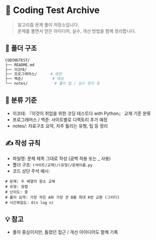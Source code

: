 # 🧪 Coding Test Archive

> 알고리즘 문제 풀이 저장소입니다.  
> 문제를 풀면서 얻은 아이디어, 실수, 개선 방법을 함께 정리합니다.

## 📁 폴더 구조

```bash
CODINGTEST/
├── README.md
├── 이코테/
├── 프로그래머스/      # 예정
├── 백준/             # 예정
└── notes/            # 풀이 팁 / 실수 정리 등
```

## 💬 분류 기준
- 이코테: 『이것이 취업을 위한 코딩 테스트다 with Python』 교재 기준 분류
- 프로그래머스 / 백준: 사이트별로 디렉토리 추가 예정
- notes/: 자료구조 요약, 자주 틀리는 유형, 팁 등 정리

## ✍️ 작성 규칙
- 파일명: 문제 제목 그대로 작성 (공백 허용 또는 _ 사용)
- 폴더 구조: `(사이트/교재)/(유형)/문제이름.py`
- 코드 상단 주석 예시:
```
# 문제: 두 배열의 원소 교체
# 유형: 정렬
# 난이도: 중
# 풀이 요약: 가장 작은 A와 가장 큰 B를 최대 K번 교환 (그리디)
# 시간복잡도: O(n log n)
```

## 💡 참고
- 풀이 중심이지만, 틀렸던 접근 / 개선 아이디어도 함께 기록